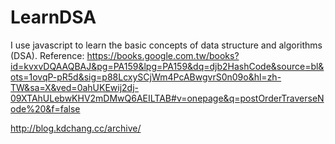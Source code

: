 # LearnDSA
I use javascript to learn the basic concepts of data structure and algorithms (DSA).
Reference:
https://books.google.com.tw/books?id=kvxvDQAAQBAJ&pg=PA159&lpg=PA159&dq=djb2HashCode&source=bl&ots=1ovqP-pR5d&sig=p88LcxySCjWm4PcABwgvrS0n09o&hl=zh-TW&sa=X&ved=0ahUKEwij2dj-09XTAhULebwKHV2mDMwQ6AEILTAB#v=onepage&q=postOrderTraverseNode%20&f=false

http://blog.kdchang.cc/archive/

